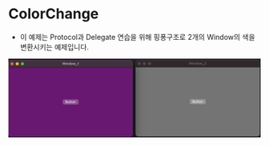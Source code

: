 # ColorChange

- 이 예제는 Protocol과 Delegate 연습을 위해 핑퐁구조로 2개의 Window의 색을 변환시키는 예제입니다. 

![run screen](./image.png)
